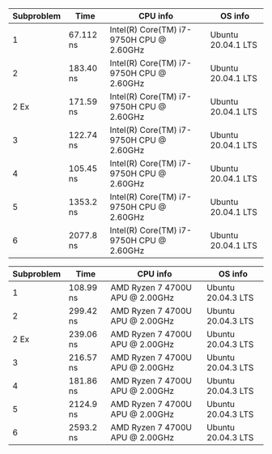 | Subproblem | Time        | CPU info                               | OS info          |
| ---------- | ----------- | -------------------------------------- | ---------------- |
| 1          |   67.112 ns |Intel(R) Core(TM) i7-9750H CPU @ 2.60GHz|Ubuntu 20.04.1 LTS|
| 2          |   183.40 ns |Intel(R) Core(TM) i7-9750H CPU @ 2.60GHz|Ubuntu 20.04.1 LTS|
| 2 Ex       |   171.59 ns |Intel(R) Core(TM) i7-9750H CPU @ 2.60GHz|Ubuntu 20.04.1 LTS|
| 3          |   122.74 ns |Intel(R) Core(TM) i7-9750H CPU @ 2.60GHz|Ubuntu 20.04.1 LTS|
| 4          |   105.45 ns |Intel(R) Core(TM) i7-9750H CPU @ 2.60GHz|Ubuntu 20.04.1 LTS|
| 5          |   1353.2 ns |Intel(R) Core(TM) i7-9750H CPU @ 2.60GHz|Ubuntu 20.04.1 LTS|
| 6          |   2077.8 ns |Intel(R) Core(TM) i7-9750H CPU @ 2.60GHz|Ubuntu 20.04.1 LTS|

| Subproblem | Time        | CPU info                               | OS info          |
| ---------- | ----------- | -------------------------------------- | ---------------- |
| 1          |   108.99 ns |AMD Ryzen 7 4700U APU @ 2.00GHz         |Ubuntu 20.04.3 LTS|
| 2          |   299.42 ns |AMD Ryzen 7 4700U APU @ 2.00GHz         |Ubuntu 20.04.3 LTS|
| 2 Ex       |   239.06 ns |AMD Ryzen 7 4700U APU @ 2.00GHz         |Ubuntu 20.04.3 LTS|
| 3          |   216.57 ns |AMD Ryzen 7 4700U APU @ 2.00GHz         |Ubuntu 20.04.3 LTS|
| 4          |   181.86 ns |AMD Ryzen 7 4700U APU @ 2.00GHz         |Ubuntu 20.04.3 LTS|
| 5          |   2124.9 ns |AMD Ryzen 7 4700U APU @ 2.00GHz         |Ubuntu 20.04.3 LTS|
| 6          |   2593.2 ns |AMD Ryzen 7 4700U APU @ 2.00GHz         |Ubuntu 20.04.3 LTS|
